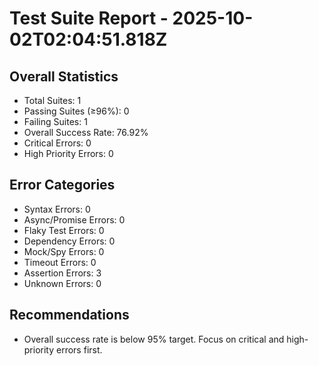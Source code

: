 # Test Suite Report - 2025-10-02T02:04:51.818Z

## Overall Statistics
- Total Suites: 1
- Passing Suites (≥96%): 0
- Failing Suites: 1
- Overall Success Rate: 76.92%
- Critical Errors: 0
- High Priority Errors: 0

## Error Categories
- Syntax Errors: 0
- Async/Promise Errors: 0
- Flaky Test Errors: 0
- Dependency Errors: 0
- Mock/Spy Errors: 0
- Timeout Errors: 0
- Assertion Errors: 3
- Unknown Errors: 0

## Recommendations
- Overall success rate is below 95% target. Focus on critical and high-priority errors first.



